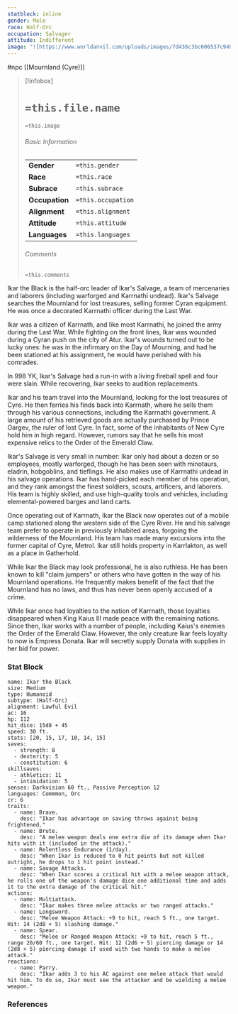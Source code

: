 ```yaml
---
statblock: inline
gender: Male
race: Half-Orc
occupation: Salvager
attitude: Indifferent
image: "![https://www.worldanvil.com/uploads/images/7d436c3bc606537c949ad600846c62e8.jpg|250](https://www.worldanvil.com/uploads/images/7d436c3bc606537c949ad600846c62e8.jpg)"
---
```

 #npc [[Mournland (Cyre)]]

> [!infobox]
> # `=this.file.name`
> `=this.image`
> ###### Basic Information
> |  |  |
> | ---- | ---- |
> | **Gender** | `=this.gender` |
> | **Race** | `=this.race` |
> | **Subrace** | `=this.subrace` |
> | **Occupation** | `=this.occupation` |
> | **Alignment** | `=this.alignment` |
> | **Attitude** | `=this.attitude` |
> | **Languages** | `=this.languages` |
> ###### Comments
> `=this.comments`

Ikar the Black is the half-orc leader of Ikar's Salvage, a team of mercenaries and laborers (including warforged and Karrnathi undead). Ikar's Salvage searches the Mournland for lost treasures, selling former Cyran equipment. He was once a decorated Karrnathi officer during the Last War.

Ikar was a citizen of Karrnath, and like most Karrnathi, he joined the army during the Last War. While fighting on the front lines, Ikar was wounded during a Cyran push on the city of Atur. Ikar's wounds turned out to be lucky ones: he was in the infirmary on the Day of Mourning, and had he been stationed at his assignment, he would have perished with his comrades.

In 998 YK, Ikar's Salvage had a run-in with a living fireball spell and four were slain. While recovering, Ikar seeks to audition replacements.

Ikar and his team travel into the Mournland, looking for the lost treasures of Cyre. He then ferries his finds back into Karrnath, where he sells them through his various connections, including the Karrnathi government. A large amount of his retrieved goods are actually purchased by Prince Oargev, the ruler of lost Cyre. In fact, some of the inhabitants of New Cyre hold him in high regard. However, rumors say that he sells his most expensive relics to the Order of the Emerald Claw.

Ikar's Salvage is very small in number: Ikar only had about a dozen or so employees, mostly warforged, though he has been seen with minotaurs, eladrin, hobgoblins, and tieflings. He also makes use of Karrnathi undead in his salvage operations. Ikar has hand-picked each member of his operation, and they rank amongst the finest soldiers, scouts, artificers, and laborers. His team is highly skilled, and use high-quality tools and vehicles, including elemental-powered barges and land carts.

Once operating out of Karrnath, Ikar the Black now operates out of a mobile camp stationed along the western side of the Cyre River. He and his salvage team prefer to operate in previously inhabited areas, forgoing the wilderness of the Mournland. His team has made many excursions into the former capital of Cyre, Metrol. Ikar still holds property in Karrlakton, as well as a place in Gatherhold.

While Ikar the Black may look professional, he is also ruthless. He has been known to kill "claim jumpers" or others who have gotten in the way of his Mournland operations. He frequently makes benefit of the fact that the Mournland has no laws, and thus has never been openly accused of a crime.

While Ikar once had loyalties to the nation of Karrnath, those loyalties disappeared when King Kaius III made peace with the remaining nations. Since then, Ikar works with a number of people, including Kaius's enemies the Order of the Emerald Claw. However, the only creature Ikar feels loyalty to now is Empress Donata. Ikar will secretly supply Donata with supplies in her bid for power.

### Stat Block

```statblock
name: Ikar the Black
size: Medium
type: Humanoid
subtype: (Half-Orc)
alignment: Lawful Evil
ac: 16
hp: 112
hit_dice: 15d8 + 45
speed: 30 ft.
stats: [20, 15, 17, 10, 14, 15]
saves:
  - strength: 8
  - dexterity: 5
  - constitution: 6
skillsaves:
  - athletics: 11
  - intimidation: 5
senses: Darkvision 60 ft., Passive Perception 12
languages: Commmon, Orc
cr: 6
traits:
  - name: Brave.
    desc: "Ikar has advantage on saving throws against being frightened."
  - name: Brute.
    desc: "A melee weapon deals one extra die of its damage when Ikar hits with it (included in the attack)."
  - name: Relentless Endurance (1/day).
    desc: "When Ikar is reduced to 0 hit points but not killed outright, he drops to 1 hit point instead."
  - name: Savage Attacks.
    desc: "When Ikar scores a critical hit with a melee weapon attack, he rolls one of the weapon's damage dice one additional time and adds it to the extra damage of the critical hit."
actions:
  - name: Multiattack.
    desc: "Ikar makes three melee attacks or two ranged attacks."
  - name: Longsword.
    desc: "Melee Weapon Attack: +9 to hit, reach 5 ft., one target. Hit: 14 (2d8 + 5) slashing damage."
  - name: Spear.
    desc: "Melee or Ranged Weapon Attack: +9 to hit, reach 5 ft., range 20/60 ft., one target. Hit: 12 (2d6 + 5) piercing damage or 14 (2d8 + 5) piercing damage if used with two hands to make a melee attack."
reactions:
  - name: Parry.
    desc: "Ikar adds 3 to his AC against one melee attack that would hit him. To do so, Ikar must see the attacker and be wielding a melee weapon."
```

### References
